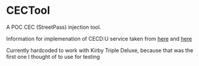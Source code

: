 # CECTool
A POC CEC (StreetPass) injection tool.

Information for implemenation of CECD:U service taken from [here](https://www.3dbrew.org/wiki/CECD_Services) and [here](https://gist.github.com/wwylele/29a8caa6f5e5a7d88a00bedae90472ed)

Currently hardcoded to work with Kirby Triple Deluxe, because that was the first one I thought of to use for testing
